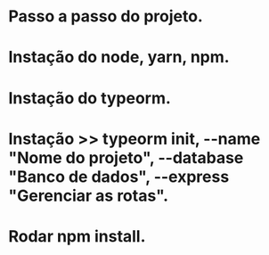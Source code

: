 # Passo a passo do projeto.

# Instação do node, yarn, npm.

# Instação do typeorm.

# Instação >> typeorm init, --name "Nome do projeto", --database "Banco de dados", --express "Gerenciar as rotas".

# Rodar npm install.